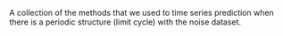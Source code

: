 A collection of the methods that we used to time series prediction when there is a periodic structure (limit cycle) with the noise dataset.
